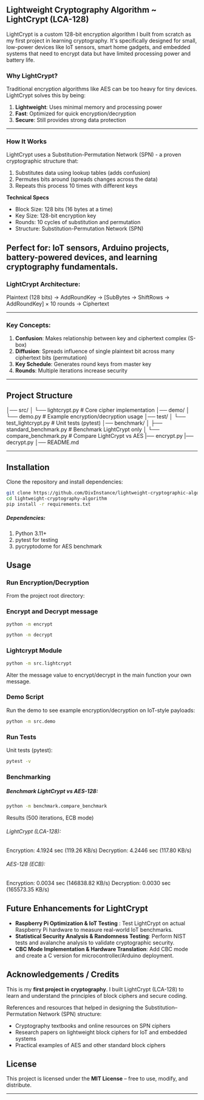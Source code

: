 ## Lightweight Cryptography Algorithm ~ LightCrypt (LCA-128)

LightCrypt is a custom 128-bit encryption algorithm I built from scratch as my first project in learning cryptography. It's specifically designed for small, low-power devices like IoT sensors, smart home gadgets, and embedded systems that need to encrypt data but have limited processing power and battery life.

### Why LightCrypt?
Traditional encryption algorithms like AES can be too heavy for tiny devices. LightCrypt solves this by being:

1. **Lightweight**: Uses minimal memory and processing power
2. **Fast**: Optimized for quick encryption/decryption
3. **Secure**: Still provides strong data protection
---

### How It Works
LightCrypt uses a Substitution-Permutation Network (SPN) - a proven cryptographic structure that:

1. Substitutes data using lookup tables (adds confusion)
2. Permutes bits around (spreads changes across the data)
3. Repeats this process 10 times with different keys

**Technical Specs**
- Block Size: 128 bits (16 bytes at a time)
- Key Size: 128-bit encryption key
- Rounds: 10 cycles of substitution and permutation
- Structure: Substitution-Permutation Network (SPN)

Perfect for: IoT sensors, Arduino projects, battery-powered devices, and learning cryptography fundamentals.
---

### LightCrypt Architecture:
Plaintext (128 bits) → AddRoundKey → [SubBytes → ShiftRows → AddRoundKey] × 10 rounds → Ciphertext


---

### Key Concepts:
1. **Confusion**: Makes relationship between key and ciphertext complex (S-box)  
2. **Diffusion**: Spreads influence of single plaintext bit across many ciphertext bits (permutation)  
3. **Key Schedule**: Generates round keys from master key  
4. **Rounds**: Multiple iterations increase security  

---

## Project Structure
│── src/
│ └── lightcrypt.py # Core cipher implementation
│── demo/
│ └── demo.py # Example encryption/decryption usage
│── test/
│ └── test_lightcrypt.py # Unit tests (pytest)
│── benchmark/
│ ├── standard_benchmark.py # Benchmark LightCrypt only
│ └── compare_benchmark.py # Compare LightCrypt vs AES
|── encrypt.py
|── decrypt.py
│── README.md


---

## Installation
Clone the repository and install dependencies:

```bash
git clone https://github.com/DivInstance/lightweight-cryptographic-algorithm
cd lightweight-cryptography-algorithm
pip install -r requirements.txt
```

##### Dependencies:
1. Python 3.11+
2. pytest for testing
3. pycryptodome for AES benchmark

## Usage

### Run Encryption/Decryption
From the project root directory:

### Encrypt and Decrypt message
```bash
python -m encrypt  
```

```bash
python -m decrypt 
```

### Lightcrypt Module 

```bash
python -m src.lightcrypt
```
Alter the message value to encrypt/decrypt in the main function your own message.

### Demo Script
Run the demo to see example encryption/decryption on IoT-style payloads:

```bash
python -m src.demo
```

### Run Tests
Unit tests (pytest):

```bash
pytest -v
```

### Benchmarking

##### Benchmark LightCrypt vs AES-128:

```bash
python -m benchmark.compare_benchmark
```

Results (500 iterations, ECB mode)
###### LightCrypt (LCA-128):
  Encryption: 4.1924 sec (119.26 KB/s)
  Decryption: 4.2446 sec (117.80 KB/s)

###### AES-128 (ECB):
  Encryption: 0.0034 sec (146838.82 KB/s)
  Decryption: 0.0030 sec (165573.35 KB/s)

## Future Enhancements for LightCrypt

- **Raspberry Pi Optimization & IoT Testing** : Test LightCrypt on actual Raspberry Pi hardware to measure real-world IoT benchmarks.
- **Statistical Security Analysis & Randomness Testing**: Perform NIST tests and avalanche analysis to validate cryptographic security.
- **CBC Mode Implementation & Hardware Translation**: Add CBC mode and create a C version for microcontroller/Arduino deployment.  

## Acknowledgements / Credits

This is my **first project in cryptography**.   I built LightCrypt (LCA-128) to learn and understand the principles of block ciphers and secure coding.  

References and resources that helped in designing the Substitution–Permutation Network (SPN) structure:  
- Cryptography textbooks and online resources on SPN ciphers  
- Research papers on lightweight block ciphers for IoT and embedded systems  
- Practical examples of AES and other standard block ciphers

## License

This project is licensed under the **MIT License** – free to use, modify, and distribute.

---


